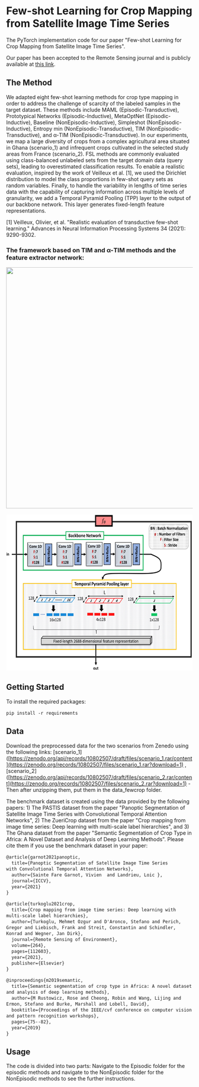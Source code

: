 # Few-shot Learning for Crop Mapping from Satellite Image Time Series
The PyTorch implementation code for our paper "Few-shot Learning for Crop Mapping from Satellite Image Time Series".

Our paper has been accepted to the Remote Sensing journal and is publicly available at [this link](https://www.mdpi.com/2072-4292/16/6/1026).

## The Method
We adapted eight few-shot learning methods for crop type mapping in order to address the challenge of scarcity of the labeled samples in the target dataset. These methods include MAML (Episodic-Transductive), Prototypical Networks (Episodic-Inductive), MetaOptNet (Episodic-Inductive), Baseline (NonEpisodic-Inductive), Simpleshot (NonEpisodic-Inductive), Entropy min (NonEpisodic-Transductive), TIM (NonEpisodic-Transductive), and α-TIM (NonEpisodic-Transductive). In our experiments, we map a large diversity of crops from a complex agricultural area situated in Ghana (scenario_1) and infrequent crops cultivated in the selected study areas from France (scenario_2). FSL methods are commonly evaluated using class-balanced unlabeled sets from the target domain data (query sets), leading to overestimated classification results. To enable a realistic evaluation, inspired by the work of Veilleux et al. [1], we used the Dirichlet distribution to model the class proportions in few-shot query sets as random variables. Finally, to handle the variability in lengths of time series data with the capability of capturing information across multiple levels of granularity, we add a Temporal Pyramid Pooling (TPP) layer to the output of our backbone network. This layer generates fixed-length feature representations.

[1] Veilleux, Olivier, et al. "Realistic evaluation of transductive few-shot learning." Advances in Neural Information Processing Systems 34 (2021): 9290-9302.

### The framework based on TIM and α-TIM methods and the feature extractor network: 
<p align="center"><img src="https://github.com/Sina-Mohammadi/FewCrop/blob/main/fig/framework.jpg" width="730" height="650"></p>
<p align="center"><img src="https://github.com/Sina-Mohammadi/FewCrop/blob/main/fig/featureextractor.jpg" width="550" height="420"></p>


## Getting Started
To install the required packages:
```
pip install -r requirements
```
## Data
Download the preprocessed data for the two scenarios from Zenedo using the following links: [scenario_1]([https://zenodo.org/api/records/10802507/draft/files/scenario_1.rar/content](https://zenodo.org/records/10802507/files/scenario_1.rar?download=1) , [scenario_2]([https://zenodo.org/api/records/10802507/draft/files/scenario_2.rar/content](https://zenodo.org/records/10802507/files/scenario_2.rar?download=1) - Then after unzipping them, put them in the data_fewcrop folder.

The benchmark dataset is created using the data provided by the following papers: 1) The PASTIS dataset from the paper "Panoptic Segmentation of Satellite Image Time Series with Convolutional Temporal Attention Networks", 2) The ZueriCrop dataset from the paper "Crop mapping from image time series: Deep learning with multi-scale label hierarchies", and 3) The Ghana dataset from the paper "Semantic Segmentation of Crop Type in Africa: A Novel Dataset and Analysis of Deep Learning Methods". Please cite them if you use the benchmark dataset in your paper:

```
@article{garnot2021panoptic,
  title={Panoptic Segmentation of Satellite Image Time Series
with Convolutional Temporal Attention Networks},
  author={Sainte Fare Garnot, Vivien  and Landrieu, Loic },
  journal={ICCV},
  year={2021}
}
```

```
@article{turkoglu2021crop,
  title={Crop mapping from image time series: Deep learning with multi-scale label hierarchies},
  author={Turkoglu, Mehmet Ozgur and D'Aronco, Stefano and Perich, Gregor and Liebisch, Frank and Streit, Constantin and Schindler, Konrad and Wegner, Jan Dirk},
  journal={Remote Sensing of Environment},
  volume={264},
  pages={112603},
  year={2021},
  publisher={Elsevier}
}
```

```
@inproceedings{m2019semantic,
  title={Semantic segmentation of crop type in Africa: A novel dataset and analysis of deep learning methods},
  author={M Rustowicz, Rose and Cheong, Robin and Wang, Lijing and Ermon, Stefano and Burke, Marshall and Lobell, David},
  booktitle={Proceedings of the IEEE/cvf conference on computer vision and pattern recognition workshops},
  pages={75--82},
  year={2019}
}
```


## Usage
The code is divided into two parts: Navigate to the Episodic folder for the episodic methods and navigate to the NonEpisodic folder for the NonEpisodic methods to see the further instructions.
